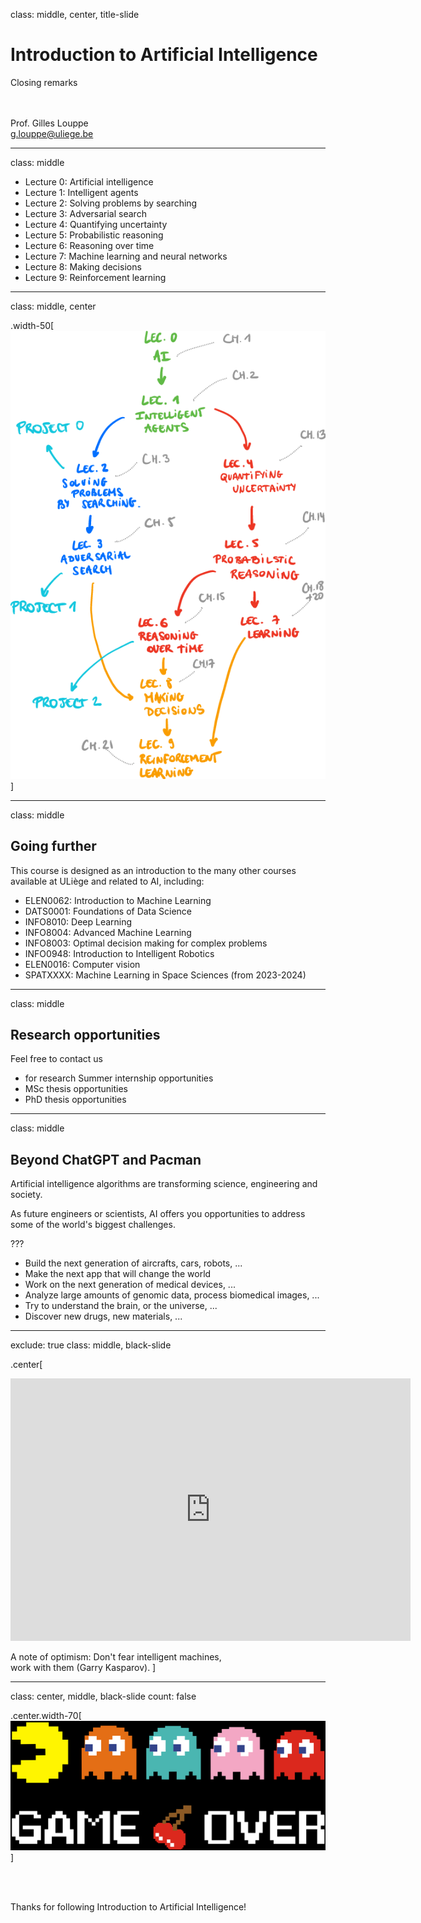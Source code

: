 class: middle, center, title-slide

# Introduction to Artificial Intelligence

Closing remarks

<br><br>
Prof. Gilles Louppe<br>
[g.louppe@uliege.be](mailto:g.louppe@uliege.be)

---

class: middle

- Lecture 0: Artificial intelligence
- Lecture 1: Intelligent agents
- Lecture 2: Solving problems by searching
- Lecture 3: Adversarial search
- Lecture 4: Quantifying uncertainty
- Lecture 5: Probabilistic reasoning
- Lecture 6: Reasoning over time
- Lecture 7: Machine learning and neural networks
- Lecture 8: Making decisions
- Lecture 9: Reinforcement learning

---

class: middle, center

.width-50[![](figures/lec0/map.png)]

---

class: middle

## Going further

This course is designed as an introduction to the many other courses available at ULiège and related to AI, including:

- ELEN0062: Introduction to Machine Learning
- DATS0001: Foundations of Data Science
- INFO8010: Deep Learning
- INFO8004: Advanced Machine Learning
- INFO8003: Optimal decision making for complex problems
- INFO0948: Introduction to Intelligent Robotics
- ELEN0016: Computer vision
- SPATXXXX: Machine Learning in Space Sciences (from 2023-2024)

---

class: middle

## Research opportunities

Feel free to contact us
- for research Summer internship opportunities
- MSc thesis opportunities
- PhD thesis opportunities

---

class: middle

## Beyond ChatGPT and Pacman

Artificial intelligence algorithms are transforming science, engineering and society.

As future engineers or scientists, AI offers you opportunities to address some of the world's biggest challenges. 

???

- Build the next generation of aircrafts, cars, robots, ...
- Make the next app that will change the world
- Work on the next generation of medical devices, ...
- Analyze large amounts of genomic data, process biomedical images, ...
- Try to understand the brain, or the universe, ...
- Discover new drugs, new materials, ...

---

exclude: true
class: middle, black-slide

.center[
<iframe width="640" height="420" src="https://www.youtube.com/embed/NP8xt8o4_5Q?&loop=1&start=0" frameborder="0" volume="0" allowfullscreen></iframe>

A note of optimism: Don't fear intelligent machines,<br>
work with them (Garry Kasparov).
]

---

class: center, middle, black-slide
count: false

.center.width-70[![](figures/archives-lec-agi/gameover.png)]

<br><br>

Thanks for following Introduction to Artificial Intelligence!